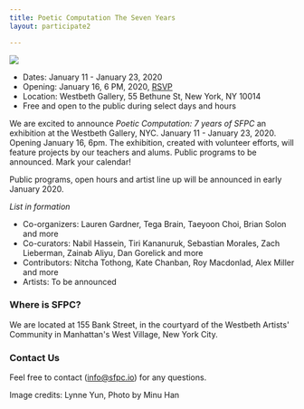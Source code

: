 ```yaml
---
title: Poetic Computation The Seven Years 
layout: participate2

---
```


![](/static/img/sevenyears/hmu_SfPC_Fall2018-Showcase-115.jpg)

- Dates: January 11 - January 23, 2020
- Opening: January 16, 6 PM, 2020, [RSVP](https://www.eventbrite.com/e/poetic-computation-the-first-seven-years-opening-tickets-87324900127)
- Location: Westbeth Gallery, 55 Bethune St, New York, NY 10014
- Free and open to the public during select days and hours 

We are excited to announce *Poetic Computation: 7 years of SFPC* an exhibition at the Westbeth Gallery, NYC. January 11 - January 23, 2020. Opening January 16, 6pm. The exhibition, created with volunteer efforts, will feature projects by our teachers and alums. Public programs to be announced. Mark your calendar!

Public programs, open hours and artist line up will be announced in early January 2020.

*List in formation*
- Co-organizers: Lauren Gardner, Tega Brain, Taeyoon Choi, Brian Solon and more
- Co-curators: Nabil Hassein, Tiri Kananuruk, Sebastian Morales, Zach Lieberman, 
Zainab Aliyu, Dan Gorelick and more 
- Contributors: Nitcha Tothong, Kate Chanban, Roy Macdonlad, Alex Miller and more 
- Artists: To be announced 


### Where is SFPC?

We are located at 155 Bank Street, in the courtyard of the Westbeth Artists' Community in Manhattan's West Village, New York City.

### Contact Us

Feel free to contact (info@sfpc.io) for any questions.

Image credits: Lynne Yun, Photo by Minu Han
 
